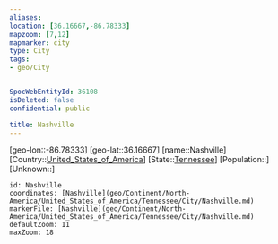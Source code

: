 ```yaml
---
aliases: 
location: [36.16667,-86.78333]
mapzoom: [7,12] 
mapmarker: city 
type: City
tags:
- geo/City


SpocWebEntityId: 36108
isDeleted: false
confidential: public

title: Nashville
---
```

[geo-lon::-86.78333]
[geo-lat::36.16667]
[name::Nashville]
[Country::[United_States_of_America](geo/Continent/North-America/United_States_of_America.md)]
[State::[Tennessee](geo/Continent/North-America/United_States_of_America/Tennessee.md)]
[Population::]
[Unknown::]


```leaflet
id: Nashville
coordinates: [Nashville](geo/Continent/North-America/United_States_of_America/Tennessee/City/Nashville.md)
markerFile: [Nashville](geo/Continent/North-America/United_States_of_America/Tennessee/City/Nashville.md)
defaultZoom: 11 
maxZoom: 18
```


